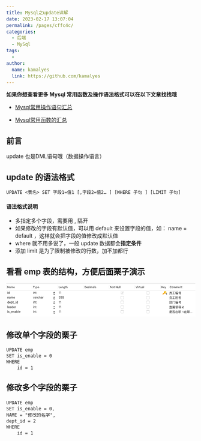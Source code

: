 ```yaml
---
title: Mysql之update详解
date: 2023-02-17 13:07:04
permalink: /pages/cffc4c/
categories:
  - 后端
  - MySql
tags:
  - 
author: 
  name: kamalyes
  link: https://github.com/kamalyes
---
```

**如果你想查看更多 Mysql 常用函数及操作语法格式可以在以下文章找找哦**

- [Mysql常用操作语句汇总](./59.Mysql常用操作语句汇总.md)

- [Mysql常用函数的汇总](./01.Mysql常用函数汇总.md)

**前言**
------

update 也是DML语句哦（数据操作语言）

update 的语法格式
------------

```
UPDATE <表名> SET 字段1=值1 [,字段2=值2… ] [WHERE 子句 ] [LIMIT 子句]
```

#### 语法格式说明

*   多指定多个字段，需要用 , 隔开
*   如果修改的字段有默认值，可以用 default 来设置字段的值，如： name = default ，这样就会把字段的值修改成默认值
*   where 就不用多说了，一般 update 数据都会**指定条件**
*   添加 limit 是为了限制被修改的行数，加不加都行

看看 emp 表的结构，方便后面栗子演示
--------------------

![](../../assets/images/mysql/Snipaste_2023-02-17_13-25-28.png)

修改单个字段的栗子
---------

```
UPDATE emp
SET is_enable = 0
WHERE
    id = 1
```

修改多个字段的栗子
---------

```
UPDATE emp
SET is_enable = 0,
NAME = "修改的名字",
dept_id = 2
WHERE
    id = 1
```
